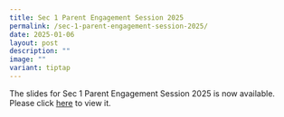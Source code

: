 ```yaml
---
title: Sec 1 Parent Engagement Session 2025
permalink: /sec-1-parent-engagement-session-2025/
date: 2025-01-06
layout: post
description: ""
image: ""
variant: tiptap
---
```

<p>The slides for Sec 1 Parent Engagement Session 2025 is now available.
Please click <a href="https://www.crestsec.edu.sg/info-at-crest/useful-links/parent/" rel="noopener nofollow" target="_blank">here</a> to
view it.</p>